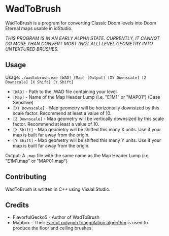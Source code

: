 # WadToBrush
WadToBrush is a program for converting Classic Doom levels into Doom Eternal maps usable in idStudio. 

*THIS PROGRAM IS IN AN EARLY ALPHA STATE. CURRENTLY, IT CANNOT DO MORE THAN CONVERT MOST (NOT ALL) LEVEL GEOMETRY INTO UNTEXTURED BRUSHES.*

## Usage
Usage: `./wadtobrush.exe [WAD] [Map] [Output] [XY Downscale] [Z Downscale] [X Shift] [Y Shift]`
* `[WAD]` - Path to the .WAD file containing your level
* `[Map]` - Name of the Map Header Lump (i.e. "E1M1" or "MAP01") (Case Sensitive)
* `[XY Downscale]` - Map geometry will be horizontally downsized by this scale factor. Recommend at least a value of 10.
* `[Z Downscale]` - Map geometry will be vertically downsized by this scale factor. Recommend at least a value of 10.
* `[X Shift]` - Map geometry will be shifted this many X units. Use if your map is built far away from the origin.
* `[Y Shift]` - Map geometry will be shifted this many Y units. Use if your map is built far away from the origin.

Output: A `.map` file with the same name as the Map Header Lump (i.e. "E1M1.map" or "MAP01.map") 

## Contributing
WadToBrush is written in C++ using Visual Studio.

## Credits
* FlavorfulGecko5 - Author of WadToBrush
* Mapbox - Their [Earcut polygon triangulation algorithm](https://github.com/mapbox/earcut.hpp) is used to produce the floor and ceiling brushes.
